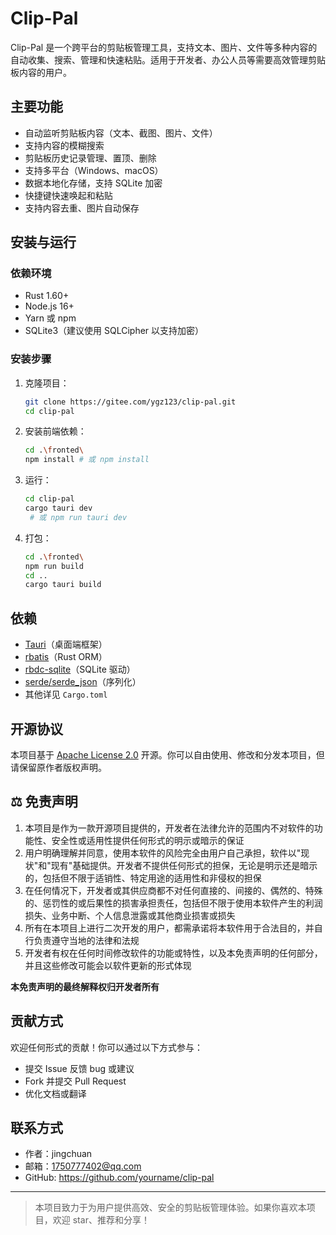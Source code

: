 # Clip-Pal

Clip-Pal 是一个跨平台的剪贴板管理工具，支持文本、图片、文件等多种内容的自动收集、搜索、管理和快速粘贴。适用于开发者、办公人员等需要高效管理剪贴板内容的用户。

## 主要功能
- 自动监听剪贴板内容（文本、截图、图片、文件）
- 支持内容的模糊搜索
- 剪贴板历史记录管理、置顶、删除
- 支持多平台（Windows、macOS）
- 数据本地化存储，支持 SQLite 加密
- 快捷键快速唤起和粘贴
- 支持内容去重、图片自动保存

## 安装与运行

### 依赖环境
- Rust 1.60+
- Node.js 16+
- Yarn 或 npm
- SQLite3（建议使用 SQLCipher 以支持加密）

### 安装步骤

1. 克隆项目：
   ```bash
   git clone https://gitee.com/ygz123/clip-pal.git
   cd clip-pal
   ```
2. 安装前端依赖：
   ```bash
   cd .\fronted\
   npm install # 或 npm install
   ```
3. 运行：
   ```bash
   cd clip-pal
   cargo tauri dev 
    # 或 npm run tauri dev
   ```
3. 打包：
   ```bash
   cd .\fronted\
   npm run build
   cd ..
   cargo tauri build 
   ```

## 依赖
- [Tauri](https://tauri.app/)（桌面端框架）
- [rbatis](https://github.com/rbatis/rbatis)（Rust ORM）
- [rbdc-sqlite](https://github.com/rbatis/rbdc-sqlite)（SQLite 驱动）
- [serde/serde_json](https://serde.rs/)（序列化）
- 其他详见 `Cargo.toml`

## 开源协议

本项目基于 [Apache License 2.0](LICENSE) 开源。你可以自由使用、修改和分发本项目，但请保留原作者版权声明。

## ⚖️ 免责声明

1. 本项目是作为一款开源项目提供的，开发者在法律允许的范围内不对软件的功能性、安全性或适用性提供任何形式的明示或暗示的保证
2. 用户明确理解并同意，使用本软件的风险完全由用户自己承担，软件以"现状"和"现有"基础提供。开发者不提供任何形式的担保，无论是明示还是暗示的，包括但不限于适销性、特定用途的适用性和非侵权的担保
3. 在任何情况下，开发者或其供应商都不对任何直接的、间接的、偶然的、特殊的、惩罚性的或后果性的损害承担责任，包括但不限于使用本软件产生的利润损失、业务中断、个人信息泄露或其他商业损害或损失
4. 所有在本项目上进行二次开发的用户，都需承诺将本软件用于合法目的，并自行负责遵守当地的法律和法规
5. 开发者有权在任何时间修改软件的功能或特性，以及本免责声明的任何部分，并且这些修改可能会以软件更新的形式体现

**本免责声明的最终解释权归开发者所有**

## 贡献方式

欢迎任何形式的贡献！你可以通过以下方式参与：
- 提交 Issue 反馈 bug 或建议
- Fork 并提交 Pull Request
- 优化文档或翻译

## 联系方式

- 作者：jingchuan
- 邮箱：1750777402@qq.com
- GitHub: https://github.com/yourname/clip-pal

---

> 本项目致力于为用户提供高效、安全的剪贴板管理体验。如果你喜欢本项目，欢迎 star、推荐和分享！ 